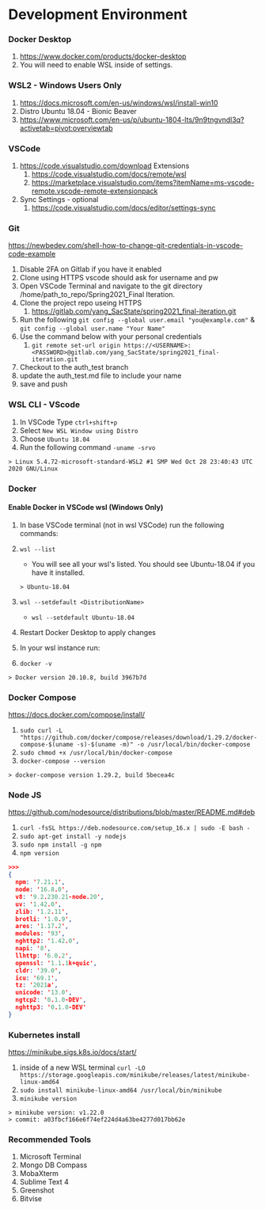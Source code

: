 # Development Environment

### Docker Desktop

1. https://www.docker.com/products/docker-desktop
1. You will need to enable WSL inside of settings.


### WSL2 - Windows Users Only

1. https://docs.microsoft.com/en-us/windows/wsl/install-win10
1. Distro Ubuntu 18.04 - Bionic Beaver
1. https://www.microsoft.com/en-us/p/ubuntu-1804-lts/9n9tngvndl3q?activetab=pivot:overviewtab


### VSCode

1. https://code.visualstudio.com/download
Extensions
    1. https://code.visualstudio.com/docs/remote/wsl
    1. https://marketplace.visualstudio.com/items?itemName=ms-vscode-remote.vscode-remote-extensionpack
2. Sync Settings - optional 
    1. https://code.visualstudio.com/docs/editor/settings-sync


### Git

https://newbedev.com/shell-how-to-change-git-credentials-in-vscode-code-example

1. Disable 2FA on Gitlab if you have it enabled 
2. Clone using HTTPS vscode should ask for username and pw
3. Open VSCode Terminal and navigate to the git directory /home/path_to_repo/Spring2021_Final Iteration.
4. Clone the project repo useing HTTPS 
    1. https://gitlab.com/yang_SacState/spring2021_final-iteration.git
5. Run the following ```git config --global user.email "you@example.com"``` & ```git config --global user.name "Your Name"```
6. Use the command below with your personal credentials
    1. ```git remote set-url origin https://<USERNAME>:<PASSWORD>@gitlab.com/yang_SacState/spring2021_final-iteration.git```
7. Checkout to the auth_test branch
8. update the auth_test.md file to include your name
9. save and push 

### WSL CLI - VScode
1. In VSCode Type ```ctrl+shift+p```
2. Select ```New WSL Window using Distro```
3. Choose ```Ubuntu 18.04```
4. Run the following command ```-uname -srvo ```
``` 
> Linux 5.4.72-microsoft-standard-WSL2 #1 SMP Wed Oct 28 23:40:43 UTC 2020 GNU/Linux
``` 

### Docker 

#### Enable Docker in VSCode wsl (Windows Only)

1. In base VSCode terminal (not in wsl VSCode) run the following commands:
2.  ```wsl --list``` 

    - You will see all your wsl's listed. You should see Ubuntu-18.04 if you have it installed.

     ```> Ubuntu-18.04```

3. ```wsl --setdefault <DistributionName>```

    -  ```wsl --setdefault Ubuntu-18.04```

4. Restart Docker Desktop to apply changes

5. In your wsl instance run:

6. ```docker -v```
``` 
> Docker version 20.10.8, build 3967b7d
``` 

### Docker Compose

https://docs.docker.com/compose/install/
1. ```sudo curl -L "https://github.com/docker/compose/releases/download/1.29.2/docker-compose-$(uname -s)-$(uname -m)" -o /usr/local/bin/docker-compose```
2. ```sudo chmod +x /usr/local/bin/docker-compose```
3. ```docker-compose --version```

```
> docker-compose version 1.29.2, build 5becea4c 
```  

### Node JS 
https://github.com/nodesource/distributions/blob/master/README.md#deb

1. ```curl -fsSL https://deb.nodesource.com/setup_16.x | sudo -E bash -```
2. ```sudo apt-get install -y nodejs```
3. ```sudo npm install -g npm```
4. ```npm version```

```json
>>>
{
  npm: '7.21.1',
  node: '16.8.0',
  v8: '9.2.230.21-node.20',
  uv: '1.42.0',
  zlib: '1.2.11',
  brotli: '1.0.9',
  ares: '1.17.2',
  modules: '93',
  nghttp2: '1.42.0',
  napi: '8',
  llhttp: '6.0.2',
  openssl: '1.1.1k+quic',
  cldr: '39.0',
  icu: '69.1',
  tz: '2021a',
  unicode: '13.0',
  ngtcp2: '0.1.0-DEV',
  nghttp3: '0.1.0-DEV'
}
```

### Kubernetes install 

https://minikube.sigs.k8s.io/docs/start/
1. inside of a new WSL terminal ```curl -LO https://storage.googleapis.com/minikube/releases/latest/minikube-linux-amd64```
2. ```sudo install minikube-linux-amd64 /usr/local/bin/minikube```
3. ```minikube version```
```
> minikube version: v1.22.0
> commit: a03fbcf166e6f74ef224d4a63be4277d017bb62e
```

### Recommended Tools
1. Microsoft Terminal 
1. Mongo DB Compass
1. MobaXterm
1. Sublime Text 4
1. Greenshot
1. Bitvise
